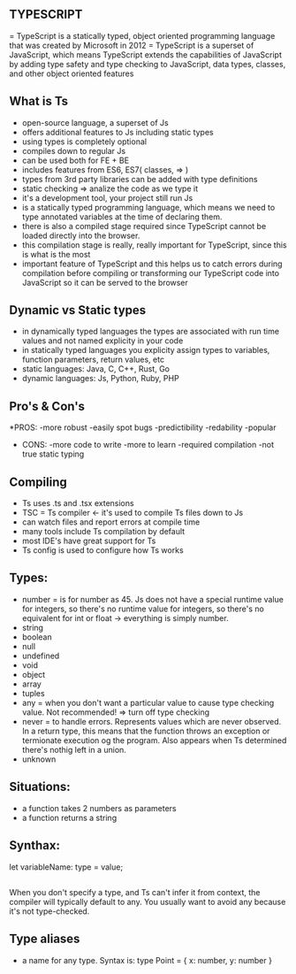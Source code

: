 ## TYPESCRIPT

= TypeScript is a statically typed, object oriented programming language that was created by Microsoft in 2012
= TypeScript is a superset of JavaScript, which means TypeScript extends the capabilities of JavaScript by adding type safety and type checking to JavaScript, data types, classes, and other object oriented features

## What is Ts
* open-source language, a superset of Js
* offers additional features to Js including static types
* using types is completely optional
* compiles down to regular Js
* can be used both for FE + BE
* includes features from ES6, ES7( classes, => )
* types from 3rd party libraries can be added with type definitions
* static checking => analize the code as we type it
* it's a development tool, your project still run Js
* is a statically typed programming language, which means we need to type annotated variables at the time of declaring them.
* there is also a compiled stage required since TypeScript cannot be loaded directly into the browser.
* this compilation stage is really, really important for TypeScript, since this is what is the most
* important feature of TypeScript and this helps us to catch errors during compilation before compiling or transforming our TypeScript code into JavaScript so it can be served to the browser


## Dynamic vs Static types
* in dynamically typed languages the types are associated with run time values and not named explicity in your code
* in statically typed languages you explicity assign types to variables, function parameters, return values, etc
* static languages: Java, C, C++, Rust, Go
* dynamic languages: Js, Python, Ruby, PHP


## Pro's & Con's
*PROS:
-more robust
-easily spot bugs
-predictibility
-redability
-popular

* CONS:
-more code to write
-more to learn
-required compilation
-not true static typing


## Compiling
* Ts uses .ts and .tsx extensions
* TSC = Ts compiler <- it's used to compile Ts files down to Js
* can watch files and report errors at compile time
* many tools include Ts compilation by default
* most IDE's have great support for Ts
* Ts config is used to configure how Ts works


## Types:
* number = is for number as 45. Js does not have a special runtime value for integers, so there's no runtime value for integers, so there's no equivalent for int or float -> everything is simply number.
* string
* boolean
* null
* undefined
* void
* object
* array
* tuples
* any = when you don't want a particular value to cause type checking value. Not recommended! => turn off type checking
* never = to handle errors. Represents values which are never observed. In a return type, this means that the function throws an exception or termionate execution og the program. Also appears when Ts determined there's nothig left in a union.
* unknown

## Situations:
* a function takes 2 numbers as parameters
* a function returns a string

## Synthax:
let variableName: type = value;

## 
When you don't specify a  type, and Ts can't infer it from context, the compiler will typically default to any. You usually want to avoid any because it's not type-checked.

## Type aliases
- a name for any type. Syntax is:
type Point = {
    x: number,
    y: number
}


